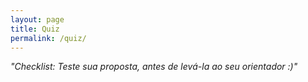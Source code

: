 ```yaml
---
layout: page
title: Quiz
permalink: /quiz/
---
```


<p>
    <cite>
        "Checklist: Teste sua proposta, antes de levá-la ao seu orientador :)"
    </cite>
</p>

<amp-img width="600" height="400" layout="responsive" src="{{ site.url }}/assets/images/alice-donovan-rouse-199230-unsplash.jpg"></amp-img>
